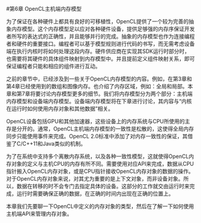 #第6章 OpenCL主机端内存模型

为了保证在各种硬件上都具有良好的可移植性，OpenCL提供了一个较为完善的抽象内存模型。这个内存模型足以应对各种硬件设备，提供足够强的内存序保证开发者所写的表达式的正确性，并且能够并行的完成。抽象的内存模型也作为连接编程者和硬件的重要接口。编程者可以基于模型规则进行代码的书写，而无需考虑设备端在执行内核时将如何处理这段内存。硬件供应商在实现其SDK运行时部分时，也需要将其硬件的具体组件映射到内存模型中。并且提前定义组件映射关系，即可保证编程者只能和相应的组件进行互动。

之前的章节中，已经涉及到一些关于OpenCL内存模型的内容。例如，在第3章和第4章已经使用到的数组和图像内存。也介绍了内存区域，例如：全局和局部。本章和第7章将要讨论内存模型更多的细节。我们将内存模型分为两个部分：主机端内存模型和设备端内存模型。设备端内存模型将在下章进行讨论，其内容与“内核在运行时如何使用内存对象和其他数据”相关。

OpenCL设备包括GPU和其他加速器，这些设备上的内存系统与CPU所使用的主存是分开的。通常，OpenCL主机端内存模型的一致性是松散的，这使得全局内存同步只能使用事件来完成。OpenCL 2.0标准中添加了对内存一致性的保证，其借鉴了C/C++11和Java类似的机制。

为了在系统中支持多个离散内存系统，以及各种一致性模型，这就使得OpenCL内存对象的定义与主机CPU的内存有所不同。需要使用对应API来完成，数据从CPU指针搬入OpenCL内存对象，或是CPU指针接收OpenCL内存对象的数据的操作。对于OpenCL内存对象来说，对其尤为重要的是上下文对象，而非设备对象。所以，数据在转移的时不会专门去指定具体的设备。这部分的工作就交由运行时来完成，运行时需要确保正确的数据，在正确的时间内出现在正确的位置上。

本章我们先要聊一下OpenCL中定义的内存对象的类型，然后在了解一下如何使用主机端API来管理内存对象。

